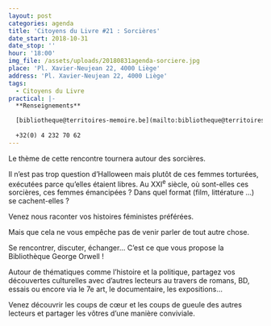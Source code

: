 ```yaml
---
layout: post
categories: agenda
title: 'Citoyens du Livre #21 : Sorcières'
date_start: 2018-10-31
date_stop: ''
hour: '18:00'
img_file: /assets/uploads/20180831agenda-sorciere.jpg
place: 'Pl. Xavier-Neujean 22, 4000 Liège'
address: 'Pl. Xavier-Neujean 22, 4000 Liège'
tags:
  - Citoyens du Livre
practical: |-
  **Renseignements**  

  [bibliotheque@territoires-memoire.be](mailto:bibliotheque@territoires-memoire.be)
  
  +32(0) 4 232 70 62
---
```

Le thème de cette rencontre tournera autour des sorcières. 

Il n’est pas trop question d’Halloween mais plutôt de ces femmes torturées, exécutées parce qu’elles étaient libres. Au XXI<sup>e</sup> siècle, où sont-elles ces sorcières, ces femmes émancipées ? Dans quel format (film, littérature …) se cachent-elles ?

Venez nous raconter vos histoires féministes préférées.

Mais que cela ne vous empêche pas de venir parler de tout autre chose.

Se rencontrer, discuter, échanger… C’est ce que vous propose la Bibliothèque George Orwell !

Autour de thématiques comme l’histoire et la politique, partagez vos découvertes culturelles avec d’autres lecteurs au travers de romans, BD, essais ou encore via le 7e art, le documentaire, les expositions…

Venez découvrir les coups de cœur et les coups de gueule des autres lecteurs et partager les vôtres d’une manière conviviale.
